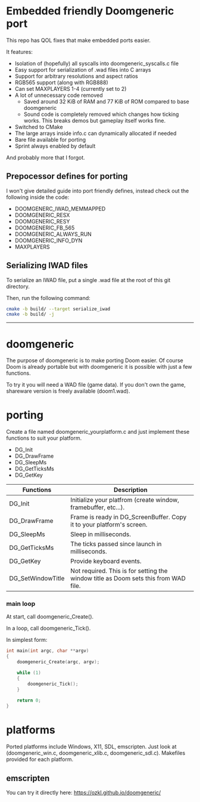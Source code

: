 # Embedded friendly Doomgeneric port

This repo has QOL fixes that make embedded ports easier.

It features:
- Isolation of (hopefully) all syscalls into doomgeneric_syscalls.c file
- Easy support for serialization of .wad files into C arrays
- Support for arbitrary resolutions and aspect ratios
- RGB565 support (along with RGB888)
- Can set MAXPLAYERS 1-4 (currently set to 2)
- A lot of unnecessary code removed
    - Saved around 32 KiB of RAM and 77 KiB of ROM compared to base doomgeneric
    - Sound code is completely removed which changes how ticking works. This breaks demos but gameplay itself works fine.
- Switched to CMake
- The large arrays inside info.c can dynamically allocated if needed
- Bare file available for porting
- Sprint always enabled by default

And probably more that I forgot.

## Prepocessor defines for porting
I won't give detailed guide into port friendly defines, instead check out the following inside the code:
- DOOMGENERC_IWAD_MEMMAPPED
- DOOMGENERIC_RESX
- DOOMGENERIC_RESY
- DOOMGENERIC_FB_565
- DOOMGENERIC_ALWAYS_RUN
- DOOMGENERIC_INFO_DYN
- MAXPLAYERS

## Serializing IWAD files

To serialize an IWAD file, put a single .wad file at the root of this git directory.

Then, run the following command:
```bash
cmake -b build/ --target serialize_iwad 
cmake -b build/ -j
```
_____
# doomgeneric
The purpose of doomgeneric is to make porting Doom easier.
Of course Doom is already portable but with doomgeneric it is possible with just a few functions.

To try it you will need a WAD file (game data). If you don't own the game, shareware version is freely available (doom1.wad).

# porting
Create a file named doomgeneric_yourplatform.c and just implement these functions to suit your platform.
* DG_Init
* DG_DrawFrame
* DG_SleepMs
* DG_GetTicksMs
* DG_GetKey

|Functions            |Description|
|---------------------|-----------|
|DG_Init              |Initialize your platfrom (create window, framebuffer, etc...).
|DG_DrawFrame         |Frame is ready in DG_ScreenBuffer. Copy it to your platform's screen.
|DG_SleepMs           |Sleep in milliseconds.
|DG_GetTicksMs        |The ticks passed since launch in milliseconds.
|DG_GetKey            |Provide keyboard events.
|DG_SetWindowTitle    |Not required. This is for setting the window title as Doom sets this from WAD file.

### main loop
At start, call doomgeneric_Create().

In a loop, call doomgeneric_Tick().

In simplest form:
```c
int main(int argc, char **argv)
{
    doomgeneric_Create(argc, argv);

    while (1)
    {
        doomgeneric_Tick();
    }
    
    return 0;
}
```

# platforms
Ported platforms include Windows, X11, SDL, emscripten. Just look at (doomgeneric_win.c, doomgeneric_xlib.c, doomgeneric_sdl.c).
Makefiles provided for each platform.

## emscripten
You can try it directly here:
https://ozkl.github.io/doomgeneric/


